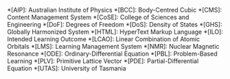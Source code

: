 *[AIP]: Australian Institute of Physics
*[BCC]: Body-Centred Cubic
*[CMS]: Content Management System
*[CoSE]: College of Sciences and Engineering
*[DoF]: Degrees of Freedom
*[DoS]: Density of States
*[GHS]: Globally Harmonized System
*[HTML]: HyperText Markup Language
*[ILO]: Intended Learning Outcome
*[LCAO]: Linear Combination of Atomic Orbitals
*[LMS]: Learning Management System
*[NMR]: Nuclear Magnetic Resonance
*[ODE]: Ordinary-Differential Equation
*[PBL]: Problem-Based Learning
*[PLV]: Primitive Lattice Vector
*[PDE]: Partial-Differential Equation
*[UTAS]: University of Tasmania
